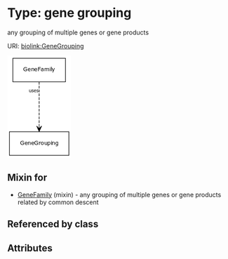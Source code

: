 
# Type: gene grouping


any grouping of multiple genes or gene products

URI: [biolink:GeneGrouping](https://w3id.org/biolink/vocab/GeneGrouping)


![img](images/GeneGrouping.png)

## Mixin for

 * [GeneFamily](GeneFamily.md) (mixin)  - any grouping of multiple genes or gene products related by common descent

## Referenced by class


## Attributes

